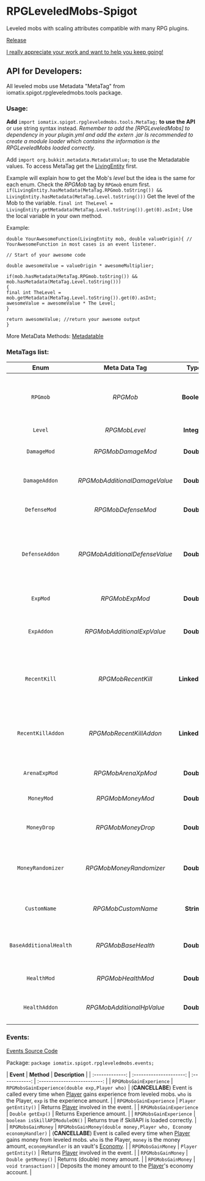 # RPGLeveledMobs-Spigot
Leveled mobs with scaling attributes compatible with many RPG plugins.

[Release](https://www.spigotmc.org/resources/rpg-leveled-mobs.71301/)



[I really appreciate your work and want to help you keep going!](https://www.paypal.me/iomatix)



## API for Developers:

All leveled mobs use Metadata "MetaTag" from iomatix.spigot.rpgleveledmobs.tools package.

### Usage:

**Add** `import iomatix.spigot.rpgleveledmobs.tools.MetaTag;` **to use the API** or use string syntax instead.
*Remember to add the [RPGLeveledMobs] to dependency in your plugin.yml and add the extern .jar*
*Is recommended to create a module loader which contains the information is the RPGLeveledMobs loaded correctly.*


Add `import org.bukkit.metadata.MetadataValue;` to use the Metadatable values.
To access MetaTag get the [LivingEntity](https://hub.spigotmc.org/javadocs/spigot/org/bukkit/entity/LivingEntity.html) first.

Example will explain how to get the Mob's *level* but the idea is the same for each enum.
Check the *RPGMob* tag by `RPGmob` enum first.
`if(LivingEntity.hasMetadata(MetaTag.RPGmob.toString()) && LivingEntity.hasMetadata(MetaTag.Level.toString()))`
Get the level of the Mob to the variable.
`final int TheLevel = LivingEntity.getMetadata(MetaTag.Level.toString()).get(0).asInt;`
Use the local variable in your own method.

Example:
```
double YourAwesomeFunction(LivingEntity mob, double valueOrigin){ // YourAwesomeFunction in most cases is an event listener.

// Start of your awesome code 

double awesomeValue = valueOrigin * awesomeMultiplier;

if(mob.hasMetadata(MetaTag.RPGmob.toString()) && mob.hasMetadata(MetaTag.Level.toString()))
{ 
final int TheLevel = mob.getMetadata(MetaTag.Level.toString()).get(0).asInt;
awesomeValue = awesomeValue * The Level;
}

return awesomeValue; //return your awesome output
}
```

More MetaData Methods: [Metadatable](https://hub.spigotmc.org/javadocs/bukkit/org/bukkit/metadata/Metadatable.html)

### MetaTags list:

| **Enum**        | **Meta Data Tag**           | **Type**  | **Description**  |
| :-------------: | :---------------------: | :------------: | :--------------------------: |
| `RPGmob` | *RPGMob* | **Boolean** | Is the mob loaded by RPG Leveled mobs plugin? |
| `Level` | *RPGMobLevel* | **Integer** | The mob's level|
| `DamageMod` | *RPGMobDamageMod* | **Double** | Per level damage modifier. |
| `DamageAddon` | *RPGMobAdditionalDamageValue* | **Double** | Additional flat damage scaled by level. |
| `DefenseMod` | *RPGMobDefenseMod* | **Double** | Per level defense modifier. |
| `DefenseAddon` | *RPGMobAdditionalDefenseValue* | **Double** | Base defense value for all mobs and the additional flat scaled by level. |
| `ExpMod` | *RPGMobExpMod* | **Double** | Per level experience modifier. |
| `ExpAddon` | *RPGMobAdditionalExpValue* | **Double** | Additional flat experience scaled by level. |
| `RecentKill` | *RPGMobRecentKill* | **LinkedList** | `Level` multiplied by `ExpMod` values list of the recent killed mobs. |
| `RecentKillAddon` | *RPGMobRecentKillAddon* | **LinkedList** | `Level` multiplied by `ExpAddon` values list of the recent killed mobs. |
| `ArenaExpMod` | *RPGMobArenaXpMod* | **Double** | [MobArena](https://www.spigotmc.org/resources/mobarena.34110/) experience modifier. |
| `MoneyMod` | *RPGMobMoneyMod* | **Double** | Per level money modifier. |
| `MoneyDrop` | *RPGMobMoneyDrop* | **Double** | Base money value of the mob. |
| `MoneyRandomizer` | *RPGMobMoneyRandomizer* | **Double** | Money randomizer added to the final money output. |
| `CustomName` | *RPGMobCustomName* | **String** | Contains mob's custom name. |
| `BaseAdditionalHealth` | *RPGMobBaseHealth* | **Double** | Mob's vanilla base health without multipliers. |
| `HealthMod` | *RPGMobHealthMod* | **Double** | Per level health modifier. |
| `HealthAddon` | *RPGMobAdditionalHpValue* | **Double** | Additional flat health scaled by level. |

### Events:

[Events Source Code](https://github.com/iomatix/RPGLeveledMobs-Spigot/tree/master/RPG%20Leveled%20Mobs/src/iomatix/spigot/rpgleveledmobs/events)

Package: `package iomatix.spigot.rpgleveledmobs.events;`

| **Event**        | **Method** | **Description**  |
| :-------------: | :---------------------: | :------------: | :--------------------------: |
| `RPGMobsGainExperience` | `RPGMobsGainExperience(double exp,Player who)` | (**CANCELLABE**) Event is called every time when [Player](https://hub.spigotmc.org/javadocs/bukkit/org/bukkit/entity/Player.html) gains experience from leveled mobs. `who` is the Player, `exp` is the experience amount. |
| `RPGMobsGainExperience` | `Player getEntity()` | Returns [Player](https://hub.spigotmc.org/javadocs/bukkit/org/bukkit/entity/Player.html) involved in the event. |
| `RPGMobsGainExperience` | `Double getExp()` | Returns Experience amount. |
| `RPGMobsGainExperience` | `boolean isSkillAPIModuleON()` | Returns true if SkillAPI is loaded correctly. |
| `RPGMobsGainMoney` | `RPGMobsGainMoney(double money,Player who, Economy economyHandler)` | (**CANCELLABE**) Event is called every time when [Player](https://hub.spigotmc.org/javadocs/bukkit/org/bukkit/entity/Player.html) gains money from leveled mobs. `who` is the Player, `money` is the money amount, `economyHandler` is an vault's [Economy](https://milkbowl.github.io/VaultAPI/net/milkbowl/vault/economy/Economy.html). |
| `RPGMobsGainMoney` | `Player getEntity()` | Returns [Player](https://hub.spigotmc.org/javadocs/bukkit/org/bukkit/entity/Player.html) involved in the event. |
| `RPGMobsGainMoney` | `Double getMoney()` | Returns (double) money amount. |
| `RPGMobsGainMoney` | `void transaction()` | Deposits the money amount to the [Player](https://hub.spigotmc.org/javadocs/bukkit/org/bukkit/entity/Player.html)'s economy account. |